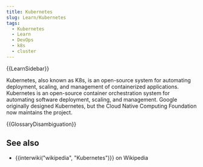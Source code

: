 ```yaml
---
title: Kubernetes
slug: Learn/Kubernetes
tags:
  - Kubernetes
  - Learn
  - DevOps
  - k8s
  - cluster
---
```

{{LearnSidebar}}

Kubernetes, also known as K8s, is an open-source system for automating deployment, scaling, and management of containerized applications. Kubernetes is an open-source container orchestration system for automating software deployment, scaling, and management. Google originally designed Kubernetes, but the Cloud Native Computing Foundation now maintains the project.

{{GlossaryDisambiguation}}

## See also

- {{interwiki("wikipedia", "Kubernetes")}} on Wikipedia
